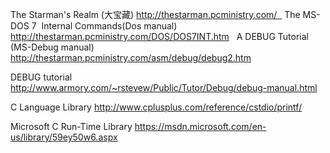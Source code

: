 The Starman's Realm (大宝藏)
http://thestarman.pcministry.com/   
The MS-DOS 7  Internal Commands(Dos manual)
http://thestarman.pcministry.com/DOS/DOS7INT.htm   
A DEBUG Tutorial (MS-Debug manual)
http://thestarman.pcministry.com/asm/debug/debug2.htm

DEBUG tutorial
http://www.armory.com/~rstevew/Public/Tutor/Debug/debug-manual.html

C Language Library
http://www.cplusplus.com/reference/cstdio/printf/

Microsoft C Run-Time Library
https://msdn.microsoft.com/en-us/library/59ey50w6.aspx
